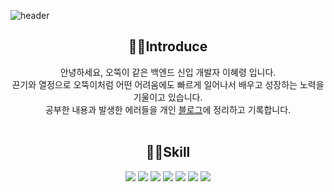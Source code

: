 ![header](https://capsule-render.vercel.app/api?type=waving&color=auto&height=120&section=header&text=도전의%20연속,%20꿈이%20있는%20오뚝이%20개발자&fontSize=30)
<div align=center>

  ## 🙋‍♀️Introduce 
  
안녕하세요, 오뚝이 같은 백엔드 신입 개발자 이혜령 입니다. </br>
끈기와 열정으로 오뚝이처럼 어떤 어려움에도 빠르게 일어나서 배우고 성장하는 노력을 기울이고 있습니다. </br>
공부한 내용과 발생한 에러들을 개인 [블로그](https://blog.naver.com/hyero_world)에 정리하고 기록합니다. </br>
<br>
## 👩‍💻Skill
<img src="https://img.shields.io/badge/Java-006600?style=flat&logo=Java&logoColor=white"/>
<img src="https://img.shields.io/badge/Javascript-F7DF1E?style=flat&logo=JavaScript&logoColor=white"/>
<img src="https://img.shields.io/badge/Jquery-0769AD?style=flat&logo=Jquery&logoColor=white"/>
<img src="https://img.shields.io/badge/SpringBoot-6DB33F?style=flat&logo=SpringBoot&logoColor=white"/>
<img src="https://img.shields.io/badge/Oracle-F80000?style=flat&logo=Oracle&logoColor=white"/>
<img src="https://img.shields.io/badge/HTML5-E34F26?style=flat&logo=HTML5&logoColor=white"/>
<img src="https://img.shields.io/badge/CSS3-1572B6?style=flat&logo=CSS3&logoColor=white"/>
</div>

